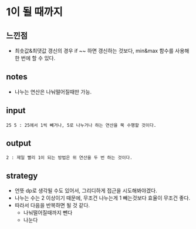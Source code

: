 # 1이 될 때까지

## 느낀점
* 최솟값&최댓값 갱신의 경우 if ~~ 하면 갱신하는 것보다, min&max 함수를 사용해 한 번에 할 수 있다.

## notes
* 나누는 연산은 나눠떨어질때만 가능.

## input
```
25 5 : 25에서 1씩 빼거나, 5로 나누거나 하는 연산을 쭉 수행할 것이다.
```

## output
```
2 : 제일 빨리 1이 되는 방법은 위 연산을 두 번 하는 것이다.
```

## strategy
* 언뜻 dp로 생각될 수도 있어서, 그리디하게 접근을 시도해봐야겠다.
* 나누는 수는 2 이상이기 때문에, 무조건 나누는게 1 빼는것보다 효율이 무조건 좋다.
* 따라서 다음을 반복하면 될 것 같다.
  * 나눠떨어질때까지 뺀다
  * 나눈다


